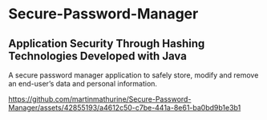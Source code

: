 # Secure-Password-Manager
<h2>Application Security Through Hashing Technologies Developed with Java</h2>


A secure password manager application to safely store, modify and remove an end-user’s data and personal information.


https://github.com/martinmathurine/Secure-Password-Manager/assets/42855193/a4612c50-c7be-441a-8e61-ba0bd9b1e3b1

